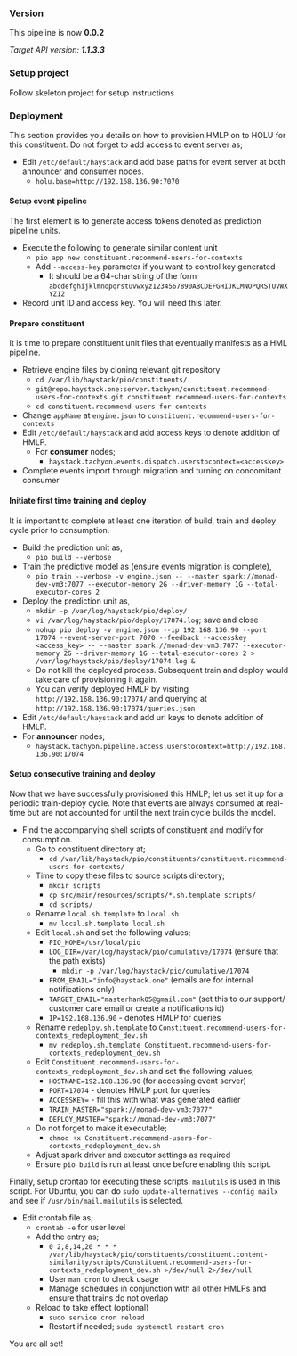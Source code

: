 ### Version
This pipeline is now **0.0.2**

_Target API version: **1.1.3.3**_

### Setup project

Follow skeleton project for setup instructions

### Deployment

This section provides you details on how to provision HMLP on to HOLU for this constituent. Do not forget to add access to event server as;

- Edit `/etc/default/haystack` and add base paths for event server at both announcer and consumer nodes.
    - `holu.base=http://192.168.136.90:7070`

#### Setup event pipeline
The first element is to generate access tokens denoted as prediction pipeline units.

- Execute the following to generate similar content unit
    - `pio app new constituent.recommend-users-for-contexts`
    - Add `--access-key` parameter if you want to control key generated
        - It should be a 64-char string of the form `abcdefghijklmnopqrstuvwxyz1234567890ABCDEFGHIJKLMNOPQRSTUVWXYZ12`
- Record unit ID and access key. You will need this later.

#### Prepare constituent
It is time to prepare constituent unit files that eventually manifests as a HML pipeline.

- Retrieve engine files by cloning relevant git repository
    - `cd /var/lib/haystack/pio/constituents/`
    -  `git@repo.haystack.one:server.tachyon/constituent.recommend-users-for-contexts.git constituent.recommend-users-for-contexts`
    - `cd constituent.recommend-users-for-contexts`
- Change `appName` at `engine.json` to `constituent.recommend-users-for-contexts`
- Edit `/etc/default/haystack` and add access keys to denote addition of HMLP.
    - For **consumer** nodes;
        - `haystack.tachyon.events.dispatch.userstocontext=<accesskey>`
- Complete events import through migration and turning on concomitant consumer

#### Initiate first time training and deploy
It is important to complete at least one iteration of build, train and deploy cycle prior to consumption.

- Build the prediction unit as,
    - `pio build --verbose`
- Train the predictive model as (ensure events migration is complete),
    - `pio train --verbose -v engine.json -- --master spark://monad-dev-vm3:7077 --executor-memory 2G --driver-memory 1G --total-executor-cores 2`
- Deploy the prediction unit as,
    - `mkdir -p /var/log/haystack/pio/deploy/`
    - `vi /var/log/haystack/pio/deploy/17074.log`; save and close
    - `nohup pio deploy -v engine.json --ip 192.168.136.90 --port 17074 --event-server-port 7070 --feedback --accesskey <access_key> -- --master spark://monad-dev-vm3:7077 --executor-memory 2G --driver-memory 1G --total-executor-cores 2 > /var/log/haystack/pio/deploy/17074.log &`
    - Do not kill the deployed process. Subsequent train and deploy would take care of provisioning it again.
    - You can verify deployed HMLP by visiting `http://192.168.136.90:17074/` and querying at `http://192.168.136.90:17074/queries.json `
- Edit `/etc/default/haystack` and add url keys to denote addition of HMLP.
- For **announcer** nodes;
    - `haystack.tachyon.pipeline.access.userstocontext=http://192.168.136.90:17074`

#### Setup consecutive training and deploy
Now that we have successfully provisioned this HMLP; let us set it up for a periodic train-deploy cycle. Note that events are always consumed at real-time but are not accounted for until the next train cycle builds the model.

- Find the accompanying shell scripts of constituent and modify for consumption.
    - Go to constituent directory at;
        - `cd /var/lib/haystack/pio/constituents/constituent.recommend-users-for-contexts/`
    - Time to copy these files to source scripts directory;
        - `mkdir scripts`
        - `cp src/main/resources/scripts/*.sh.template scripts/`
        - `cd scripts/`
    - Rename `local.sh.template` to `local.sh`
        - `mv local.sh.template local.sh`
    - Edit `local.sh` and set the following values;
        - `PIO_HOME=/usr/local/pio`
        - `LOG_DIR=/var/log/haystack/pio/cumulative/17074` (ensure that the path exists)
            - `mkdir -p /var/log/haystack/pio/cumulative/17074`
        - `FROM_EMAIL="info@haystack.one"` (emails are for internal notifications only)
        - `TARGET_EMAIL="masterhank05@gmail.com"` (set this to our support/ customer care email or create a notifications id)
        - `IP=192.168.136.90` - denotes HMLP for queries
    - Rename `redeploy.sh.template` to `Constituent.recommend-users-for-contexts_redeployment_dev.sh`
        - `mv redeploy.sh.template Constituent.recommend-users-for-contexts_redeployment_dev.sh`
    - Edit `Constituent.recommend-users-for-contexts_redeployment_dev.sh` and set the following values;
        - `HOSTNAME=192.168.136.90` (for accessing event server)
        - `PORT=17074` - denotes HMLP port for queries
        - `ACCESSKEY=` - fill this with what was generated earlier
        - `TRAIN_MASTER="spark://monad-dev-vm3:7077"`
        - `DEPLOY_MASTER="spark://monad-dev-vm3:7077"`
    - Do not forget to make it executable;
        - `chmod +x Constituent.recommend-users-for-contexts_redeployment_dev.sh `
    - Adjust spark driver and executor settings as required
    - Ensure `pio build` is run at least once before enabling this script.

Finally, setup crontab for executing these scripts. `mailutils` is used in this script. For Ubuntu, you can do `sudo update-alternatives --config mailx` and see if `/usr/bin/mail.mailutils` is selected.

- Edit crontab file as;
    - `crontab -e` for user level
    - Add the entry as;
        - `0 2,8,14,20 * * * /var/lib/haystack/pio/constituents/constituent.content-similarity/scripts/Constituent.recommend-users-for-contexts_redeployment_dev.sh >/dev/null 2>/dev/null`
        - User `man cron` to check usage
        - Manage schedules in conjunction with all other HMLPs and ensure that trains do not overlap
    - Reload to take effect (optional)
        - `sudo service cron reload`
        - Restart if needed; `sudo systemctl restart cron`

You are all set!
